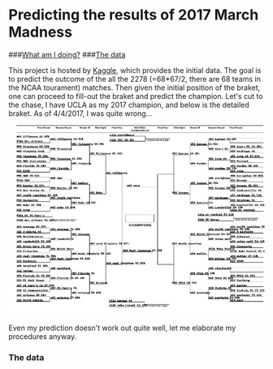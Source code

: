 # Predicting the results of 2017 March Madness
###[What am I doing?](#intro)
###[The data](#data)

<a name='intro'></a>This project is hosted by [Kaggle](https://www.kaggle.com/c/march-machine-learning-mania-2017), which provides the initial data. The goal is to predict the outcome of the all the 2278 (=68\*67/2, there are 68 teams in the NCAA tourament) matches. Then given the initial position of the braket, one can proceed to fill-out the braket and predict the champion. Let's cut to the chase, I have UCLA as my 2017 champion, and below is the detailed braket. As of 4/4/2017, I was quite wrong...

![braket](https://github.com/changyaochen/March-Madness/blob/master/predicted_bracket_2.jpg)

Even my prediction doesn't work out quite well, let me elaborate my procedures anyway.
<a name='data'></a>
### The data
